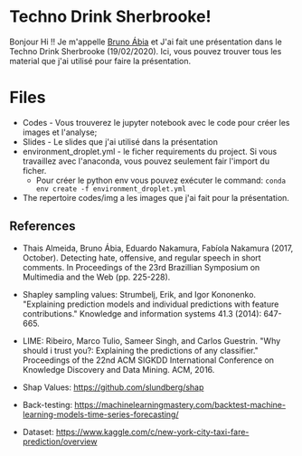 # Techno Drink Sherbrooke!

Bonjour Hi !! Je m'appelle [Bruno Ábia]([https://www.linkedin.com/in/brunoabia/](https://www.linkedin.com/in/brunoabia/)) et J'ai fait une présentation dans le Techno Drink Sherbrooke (19/02/2020). Ici, vous pouvez trouver tous les material que j'ai utilisé pour faire la présentation.

# Files

 - Codes -  Vous trouverez le jupyter notebook avec le code pour créer les images et l'analyse;
 - Slides - Le slides que j'ai utilisé dans la présentation
 - environment_droplet.yml -  le ficher requirements du project. Si vous travaillez avec l'anaconda, vous pouvez seulement fair l'import du ficher.  
	 - Pour créer le python env vous pouvez exécuter le command: ``conda env create -f environment_droplet.yml``
- The repertoire codes/img a les images que j'ai fait pour la présentation.

## References

- Thais Almeida, Bruno Ábia, Eduardo Nakamura, Fabíola Nakamura (2017, October). Detecting hate, offensive, and regular speech in short comments. In Proceedings of the 23rd Brazillian Symposium on Multimedia and the Web (pp. 225-228).

- Shapley sampling values: Strumbelj, Erik, and Igor Kononenko. "Explaining prediction models and individual predictions with feature contributions." Knowledge and information systems 41.3 (2014): 647-665.

- LIME: Ribeiro, Marco Tulio, Sameer Singh, and Carlos Guestrin. "Why should i trust you?: Explaining the predictions of any classifier." Proceedings of the 22nd ACM SIGKDD International Conference on Knowledge Discovery and Data Mining. ACM, 2016.

- Shap Values: https://github.com/slundberg/shap
- Back-testing: https://machinelearningmastery.com/backtest-machine-learning-models-time-series-forecasting/
- Dataset: https://www.kaggle.com/c/new-york-city-taxi-fare-prediction/overview

